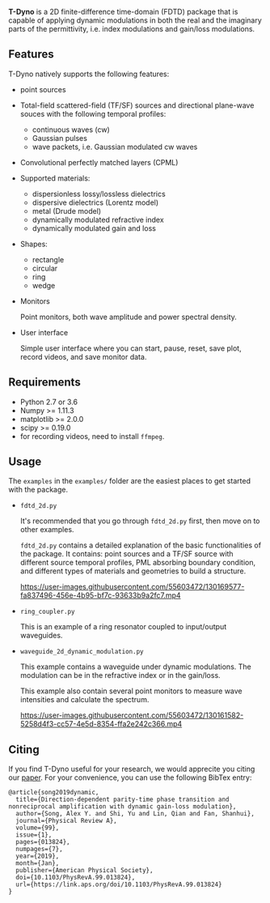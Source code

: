 **T-Dyno** is a 2D finite-difference time-domain (FDTD) package that is capable of applying dynamic modulations in both the real and the imaginary parts of the permittivity, i.e. index modulations and gain/loss modulations.

## Features
T-Dyno natively supports the following features:
*   point sources

*   Total-field scattered-field (TF/SF) sources and directional plane-wave souces with the following temporal profiles:
    *   continuous waves (cw)
    *   Gaussian pulses
    *   wave packets, i.e. Gaussian modulated cw waves

*   Convolutional perfectly matched layers (CPML)

*   Supported materials:
    *   dispersionless lossy/lossless dielectrics
    *   dispersive dielectrics (Lorentz model)
    *   metal (Drude model)
    *   dynamically modulated refractive index
    *   dynamically modulated gain and loss

*   Shapes:
    *   rectangle
    *   circular
    *   ring
    *   wedge

*   Monitors

    Point monitors, both wave amplitude and power spectral density.

*   User interface

    Simple user interface where you can start, pause, reset, save plot, record videos, and save monitor data.


## Requirements

-   Python 2.7 or 3.6
-   Numpy >= 1.11.3
-   matplotlib >= 2.0.0
-   scipy >= 0.19.0
-   for recording videos, need to install `ffmpeg`.


## Usage
The `examples` in the `examples/` folder are the easiest places to get started with the package. 

*   `fdtd_2d.py`

    It's recommended that you go through `fdtd_2d.py` first, then move on to other examples. 
    
    `fdtd_2d.py` contains a detailed explanation of the basic functionalities of the package. It contains: point sources and a TF/SF source with different source temporal profiles, PML absorbing boundary condition, and different types of materials and geometries to build a structure.
    
    https://user-images.githubusercontent.com/55603472/130169577-fa837496-456e-4b95-bf7c-93633b9a2fc7.mp4

*   `ring_coupler.py`

    This is an example of a ring resonator coupled to input/output waveguides.

*   `waveguide_2d_dynamic_modulation.py` 

    This example contains a waveguide under dynamic modulations. The modulation can be in the refractive index or in the gain/loss.

    This example also contain several point monitors to measure wave intensities and calculate the spectrum.

    https://user-images.githubusercontent.com/55603472/130161582-5258d4f3-cc57-4e5d-8354-ffa2e242c366.mp4

## Citing

If you find T-Dyno useful for your research, we would apprecite you citing our [paper](https://doi.org/10.1103/PhysRevA.99.013824). For your convenience, you can use the following BibTex entry:

```
@article{song2019dynamic,
  title={Direction-dependent parity-time phase transition and nonreciprocal amplification with dynamic gain-loss modulation},
  author={Song, Alex Y. and Shi, Yu and Lin, Qian and Fan, Shanhui},
  journal={Physical Review A},
  volume={99},
  issue={1},
  pages={013824},
  numpages={7},
  year={2019},
  month={Jan},
  publisher={American Physical Society},
  doi={10.1103/PhysRevA.99.013824},
  url={https://link.aps.org/doi/10.1103/PhysRevA.99.013824}
}
```

